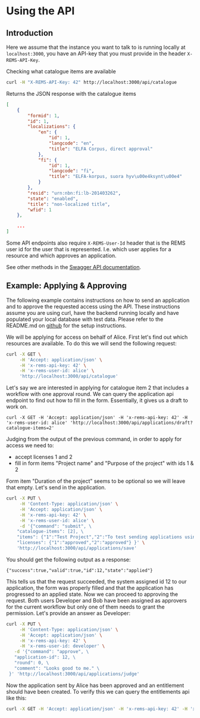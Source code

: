 # Using the API

## Introduction

Here we assume that the instance you want to talk to is running locally at `localhost:3000`, you have an API-key that you must provide in the header `X-REMS-API-Key`.

Checking what catalogue items are available

```sh
curl -H "X-REMS-API-Key: 42" http://localhost:3000/api/catalogue
```

Returns the JSON response with the catalogue items

```json
[
    {
        "formid": 1,
        "id": 1,
        "localizations": {
            "en": {
                "id": 1,
                "langcode": "en",
                "title": "ELFA Corpus, direct approval"
            },
            "fi": {
                "id": 1,
                "langcode": "fi",
                "title": "ELFA-korpus, suora hyv\u00e4ksynt\u00e4"
            }
        },
        "resid": "urn:nbn:fi:lb-201403262",
        "state": "enabled",
        "title": "non-localized title",
        "wfid": 1
    },

    ...
]
```

Some API endpoints also require `X-REMS-User-Id` header that is the REMS user id for the user that is represented. I.e. which user applies for a resource and which approves an application.

See other methods in the [Swagger API documentation](https://rems2demo.csc.fi/swagger-ui).

## Example: Applying & Approving

The following example contains instructions on how to send an application and to approve the requested access using the API. These instructions assume you are using curl, have the backend running locally and have populated your local database with test data. Please refer to the README.md on [github](https://github.com/CSCfi/rems) for the setup instructions.

We will be applying for access on behalf of Alice. First let's find out which resources are available. To do this we will send the following request:

```sh
curl -X GET \
     -H 'Accept: application/json' \
     -H 'x-rems-api-key: 42' \
     -H 'x-rems-user-id: alice' \
     'http://localhost:3000/api/catalogue'
```

Let's say we are interested in applying for catalogue item 2 that includes a workflow with one approval round. We can query the application api endpoint to find out how to fill in the form. Essentially, it gives us a draft to work on.

```
curl -X GET -H 'Accept: application/json' -H 'x-rems-api-key: 42' -H 'x-rems-user-id: alice' 'http://localhost:3000/api/applications/draft?catalogue-items=2'
```

Judging from the output of the previous command, in order to apply for access we need to:

* accept licenses 1 and 2
* fill in form items "Project name" and "Purpose of the project" with ids 1 & 2

Form item "Duration of the project" seems to be optional so we will leave that empty. Let's send in the application.

```sh
curl -X PUT \
     -H 'Content-Type: application/json' \
     -H 'Accept: application/json' \
     -H 'x-rems-api-key: 42' \
     -H 'x-rems-user-id: alice' \
     -d '{"command": "submit", \
    "catalogue-items": [2], \
    "items": {"1":"Test Project","2":"To test sending applications using the api"}, \
    "licenses": {"1":"approved","2":"approved"} }' \
    'http://localhost:3000/api/applications/save'
```

You should get the following output as a response:

```
{"success":true,"valid":true,"id":12,"state":"applied"}
```

This tells us that the request succeeded, the system assigned id 12 to our application, the form was properly filled and that the application has progressed to an applied state. Now we can proceed to approving the request. Both users Developer and Bob have been assigned as approvers for the current workflow but only one of them needs to grant the permission. Let's provide an answer as Developer:

```sh
curl -X PUT \
     -H 'Content-Type: application/json' \
     -H 'Accept: application/json' \
     -H 'x-rems-api-key: 42' \
     -H 'x-rems-user-id: developer' \
   -d '{"command": "approve", \
   "application-id": 12, \
   "round": 0, \
   "comment": "Looks good to me." \
 }' 'http://localhost:3000/api/applications/judge'
```

Now the application sent by Alice has been approved and an entitlement should have been created. To verify this we can query the entitlements api like this:

```sh
curl -X GET -H 'Accept: application/json' -H 'x-rems-api-key: 42' -H 'x-rems-user-id: developer' 'http://localhost:3000/api/entitlements?user=alice'
```
